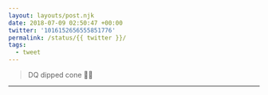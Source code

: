 ```yaml
---
layout: layouts/post.njk
date: 2018-07-09 02:50:47 +00:00
twitter: '1016152656555851776'
permalink: /status/{{ twitter }}/
tags: 
  - tweet
---
```


> DQ dipped cone 🍦💕

---
